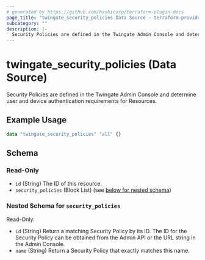 ```yaml
---
# generated by https://github.com/hashicorp/terraform-plugin-docs
page_title: "twingate_security_policies Data Source - terraform-provider-twingate"
subcategory: ""
description: |-
  Security Policies are defined in the Twingate Admin Console and determine user and device authentication requirements for Resources.
---
```


# twingate_security_policies (Data Source)

Security Policies are defined in the Twingate Admin Console and determine user and device authentication requirements for Resources.

## Example Usage

```terraform
data "twingate_security_policies" "all" {}
```

<!-- schema generated by tfplugindocs -->
## Schema

### Read-Only

- `id` (String) The ID of this resource.
- `security_policies` (Block List) (see [below for nested schema](#nestedblock--security_policies))

<a id="nestedblock--security_policies"></a>
### Nested Schema for `security_policies`

Read-Only:

- `id` (String) Return a matching Security Policy by its ID. The ID for the Security Policy can be obtained from the Admin API or the URL string in the Admin Console.
- `name` (String) Return a Security Policy that exactly matches this name.


